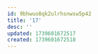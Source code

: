 ```yaml
---
id: 9bhwuo8qk2ulrhsnwsw5p42
title: '17'
desc: ''
updated: 1739601672517
created: 1739601672518
---
```

